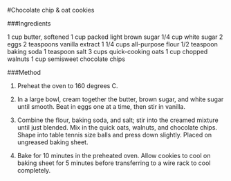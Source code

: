 #Chocolate chip & oat cookies

###Ingredients

1 cup butter, softened
1 cup packed light brown sugar
1/4 cup white sugar
2 eggs
2 teaspoons vanilla extract
1 1/4 cups all-purpose flour
1/2 teaspoon baking soda
1 teaspoon salt
3 cups quick-cooking oats
1 cup chopped walnuts
1 cup semisweet chocolate chips

###Method

1. Preheat the oven to 160 degrees C.

2. In a large bowl, cream together the butter, brown sugar, and white sugar until smooth. Beat in eggs one at a time, then stir in vanilla. 

3. Combine the flour, baking soda, and salt; stir into the creamed mixture until just blended. Mix in the quick oats, walnuts, and chocolate chips. Shape into table tennis size balls and press down slightly. Placed on ungreased baking sheet.

4. Bake for 10 minutes in the preheated oven. Allow cookies to cool on baking sheet for 5 minutes before transferring to a wire rack to cool completely.